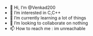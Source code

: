 - 👋 Hi, I’m @Venkad200
- 👀 I’m interested in C,C++
- 🌱 I’m currently learning a lot of things
- 💞️ I’m looking to collaborate on nothing
- 📫 How to reach me : im unreachable

<!---
Venkad200/Venkad200 is a ✨ special ✨ repository because its `README.md` (this file) appears on your GitHub profile.
You can click the Preview link to take a look at your changes.
--->
